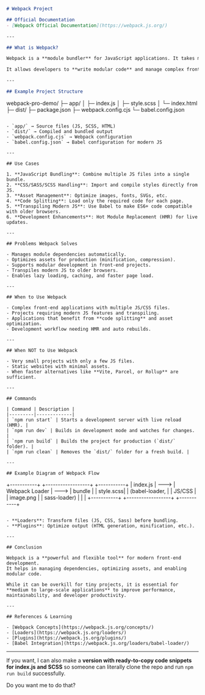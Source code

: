 ```markdown
# Webpack Project

## Official Documentation
- [Webpack Official Documentation](https://webpack.js.org/)

---

## What is Webpack?

Webpack is a **module bundler** for JavaScript applications. It takes modules with dependencies (JS, CSS, images, fonts, etc.) and bundles them into optimized static assets for the browser.  

It allows developers to **write modular code** and manage complex front-end projects efficiently.

---

## Example Project Structure

```

webpack-pro-demo/
├─ app/
│  ├─ index.js
│  ├─ style.scss
│  └─ index.html
├─ dist/
├─ package.json
├─ webpack.config.cjs
└─ babel.config.json

```

- `app/` → Source files (JS, SCSS, HTML)  
- `dist/` → Compiled and bundled output  
- `webpack.config.cjs` → Webpack configuration  
- `babel.config.json` → Babel configuration for modern JS  

---

## Use Cases

1. **JavaScript Bundling**: Combine multiple JS files into a single bundle.  
2. **CSS/SASS/SCSS Handling**: Import and compile styles directly from JS.  
3. **Asset Management**: Optimize images, fonts, SVGs, etc.  
4. **Code Splitting**: Load only the required code for each page.  
5. **Transpiling Modern JS**: Use Babel to make ES6+ code compatible with older browsers.  
6. **Development Enhancements**: Hot Module Replacement (HMR) for live updates.

---

## Problems Webpack Solves

- Manages module dependencies automatically.  
- Optimizes assets for production (minification, compression).  
- Supports modular development in front-end projects.  
- Transpiles modern JS to older browsers.  
- Enables lazy loading, caching, and faster page load.  

---

## When to Use Webpack

- Complex front-end applications with multiple JS/CSS files.  
- Projects requiring modern JS features and transpiling.  
- Applications that benefit from **code splitting** and asset optimization.  
- Development workflow needing HMR and auto rebuilds.

---

## When NOT to Use Webpack

- Very small projects with only a few JS files.  
- Static websites with minimal assets.  
- When faster alternatives like **Vite, Parcel, or Rollup** are sufficient.

---

## Commands

| Command | Description |
|---------|-------------|
| `npm run start` | Starts a development server with live reload (HMR). |
| `npm run dev` | Builds in development mode and watches for changes. |
| `npm run build` | Builds the project for production (`dist/` folder). |
| `npm run clean` | Removes the `dist/` folder for a fresh build. |

---

## Example Diagram of Webpack Flow

```

+-----------+        +------------------+        +-----------+
\|  index.js |  --->  |   Webpack Loader  | --->  |  bundle  |
\|  style.scss|      | (babel-loader,    |        |   JS/CSS |
\|  image.png |      |  sass-loader)     |        |           |
+-----------+        +------------------+        +-----------+

```

- **Loaders**: Transform files (JS, CSS, Sass) before bundling.  
- **Plugins**: Optimize output (HTML generation, minification, etc.).  

---

## Conclusion

Webpack is a **powerful and flexible tool** for modern front-end development.  
It helps in managing dependencies, optimizing assets, and enabling modular code.  

While it can be overkill for tiny projects, it is essential for **medium to large-scale applications** to improve performance, maintainability, and developer productivity.

---

## References & Learning

- [Webpack Concepts](https://webpack.js.org/concepts/)
- [Loaders](https://webpack.js.org/loaders/)
- [Plugins](https://webpack.js.org/plugins/)
- [Babel Integration](https://webpack.js.org/loaders/babel-loader/)
```

---

If you want, I can also make a **version with ready-to-copy code snippets for index.js and SCSS** so someone can literally clone the repo and run `npm run build` successfully.

Do you want me to do that?
